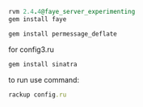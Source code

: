 ```ruby
rvm 2.4.4@faye_server_experimenting
gem install faye
```
```ruby
gem install permessage_deflate
```
for config3.ru
```ruby
gem install sinatra
```
to run use command:
```ruby
rackup config.ru
```